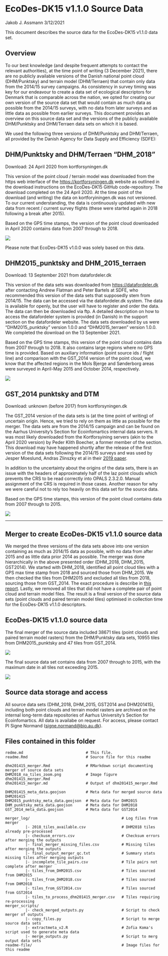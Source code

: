 ﻿EcoDes-DK15 v1.1.0 Source Data
================
Jakob J. Assmann
3/12/2021

This document describes the source data for the EcoDes-DK15 v1.1.0 data
set.

## Overview

To our best knowledge (and despite frequent attempts to contact the
relevant authorities), at the time point of writing (3 December 2021),
there are no publicly available versions of the Danish national point
cloud (DHM/Punktsky) and terrain model (DHM/Terraen) that contain only
data from the 2014/15 survey campaigns. As consistency in survey timing
was key for our endeavour to create a data set of ecological descriptors
for Denmark that is comparable across the nation, we opted for creating
our own version of the source data set that would contain as much data
as possible from the 2014/15 surveys, with no data from later surveys
and as little data as possible from earlier surveys. This document
provides an overview on this source data set and the versions of the
publicly available DHM/Punktsky and DHM/Terraen data sets on which it is
based.

We used the following three versions of DHM/Punktsky and DHM/Terraen,
all provided by the Danish Agency for Data Supply and Efficiency (SDFE):

## DHM/Punktsky and DHM/Terraen “DHM_2018”

Download: 24 April 2020 from kortforsyningen.dk

This version of the point cloud / terrain model was downloaded from the
https web interface of the <https://kortforsyningen.dk> website as
outlined in the download instructions on the EcoDes-DK15 GitHub
code-repository. The download completed on the 24 April 2020. At the
time point of the download (and writing) the data on kortforyiningen.dk
was not versioned. To our current understanding, the data is
continuously updated with new data from recent / current survey flights
(these were started again in 2018 following a break after 2015).

Based on the GPS time stamps, the version of the point cloud downloaded
in April 2020 contains data from 2007 through to 2018.

![](readme_files/figure-gfm/unnamed-chunk-3-1.png)<!-- -->

Please note that EcoDes-DK15 v1.0.0 was solely based on this data.

## DHM2015_punktsky and DHM_2015_terraen

Download: 13 September 2021 from datafordeler.dk

This version of the data sets was downloaded from
<https://datafordeler.dk> after contacting Andrew Flatman and Peter
Bartels at SDFE, who recommended this version of the data sets that
supposedly stem from 2014/15. The data can be accessed via the
datafordeler.dk system. The data is available for openly, but the user
will have to register and order the data. The data can then be
downloaded via ftp. A detailed description on how to access the
datafordeler system is provided (in Danish) in the support section on
the datafordeler website. The data sets downloaded by us were
“DHM2015_punktsky” version 1.0.0 and “DHM2015_terraen” version 1.0.0. We
completed the download on the 13 September 2021.

Based on the GPS time stamps, this version of the point cloud contains
data from 2007 through to 2018. It also contains large regions where no
GPS time is provided. Based on auxiliary information (point source ids /
flight line) and comparison with the GST_2014 version of the point
cloud, we know that the affected regions in the Mols Bjerge and
Sønderborg areas were surveyed in April-May 2015 and October 2014,
respectively.

![](readme_files/figure-gfm/unnamed-chunk-4-1.png)<!-- -->

## GST_2014 punktsky and DTM

Download: unknown (before 2017) from kortforsyningen.dk

The GST_2014 version of the data sets is (at the time point of writing)
of uncertain origin. Hence, we tried to rely on them as little as
possible for the merger. The data sets are from the 2014/15 campaign and
can be found on the Aarhus University’s Section for Ecoinfomartics
internal data servers. It was most likely downloaded from the
Kortforsyining servers (akin to the April 2020 version) by Peder Klith
Boecher, a former member of the section. This download may have happened
shortly after the release of the first version of the data sets
following the 2014/15 surveys and was used by Jesper Moeslund, Andras
Zlinszky et al in their [2019
paper](https://esajournals.onlinelibrary.wiley.com/doi/abs/10.1002/eap.1907).

In addition to the uncertainty about the origins of the data sets, there
is an issue with the headers of approximately half of the laz point
clouds which prevents the CRS to be read correctly into OPALS 2.3.2.0.
Manual assignment of the CRS is required in those cases. Another reason
for why we were careful not to rely too heavily on this data set for the
source data.

Based on the GPS time stamps, this version of the point cloud contains
data from 2007 through to 2015.

![](readme_files/figure-gfm/unnamed-chunk-5-1.png)<!-- -->

------------------------------------------------------------------------

## Merger to create EcoDes-DK15 v1.1.0 source data

We merged the three versions of the data sets above into one version
containing as much as 2014/15 data as possible, with no data from after
2015 and as little data prior 2014 as possible. The merger was done
hierarchically in the above presented order (DHM_2018, DHM_2015,
GST2014). We started with DHM_2018, identified all point cloud tiles
with a GPS max time stamp from 2018 and sourced those from DHM_2015. We
then checked the tiles from DHM2015 and excluded all tiles from 2018,
sourcing those from GST_2014. The exact procedure is describe in [this
report](/documentation/source_data/dhm201415_merger.md). Lastly, we
removed all tiles that did not have a complete pair of point cloud and
terrain model files. The result is a final version of the source data
sets (point clouds and paired terrain model tiles) optimised in
collection time for the EcoDes-DK15 v1.1.0 descriptors.

## EcoDes-DK15 v1.1.0 source data

The final merger of the source data included 38671 tiles (point clouds
and paired terrain model rasters) from the DHM/Punktsky data sets, 10955
tiles from DHM2015_punktsky and 47 tiles from GST_2014.

![](readme_files/figure-gfm/unnamed-chunk-6-1.png)<!-- -->

The final source data set contains data from 2007 through to 2015, with
the maximum date in all tiles not exceeding 2015.

![](readme_files/figure-gfm/unnamed-chunk-7-1.png)<!-- -->

## Source data storage and access

All source data sets (DHM_2018, DHM_2015, GST2014 and DHM201415),
including both point clouds and terrain model rasters are archived on
the internal long-term data repositories of Aarhus University’s Section
for Ecoinfomartics. All data is availabe on request. For access, please
contact PI Signe Normand (<signe.normand@bio.au.dk>).

## Files contained in this folder

    redme.md                            # This file.
    readme.Rmd                          # Source file for this readme

    dhm201415_merger.Rmd                # RMarkdown script documenting merger of source data sets
    DHM2018_na_tiles_zoom.png           # Image figure dhm201415_merger.Rmd   
    dhm201415_merger.md	                # Output of dhm201415_merger.Rmd

    DHM201415_meta_data.geojson         # Meta data for merged source data DHM201415
    DHM2015_punktsky_meta_data.geojson  # Meta data for DHM2015
    DHM_punktsky_meta_data.geojson      # Meta data for DHM2018
    GST_2014_meta_data.geojson          # Meta data for GST2014 

    merger_log/                                         # Log files from merger
             |- 2018_tiles_available.csv                # DHM2018 tiles already pre-processed
             |- checkusm_errors.csv                     # Checksum errors after merging the outputs 
             |- final_merger_missing_files.csv          # Missing tiles after merging the outputs
             |- final_output_merger_qc.txt              # Summary stats missing tiles after merging outputs  
             |- incomplete_tile_pairs.csv               # Tile pairs not complete after merger
             |- tiles_from_DHM2015.csv                  # Tiles sourced from DHM2015
             |- tiles_from_DHM2018.csv                  # Tiles sourced from DHM2018
             |- tiles_from_GST2014.csv                  # Tiles sourced from GST2014
             |- tiles_to_process_dhm201415_merger.csv   # Tiles requiring re-processing
    merger_scripts/ 
             |- check_merged_outputs.py                 # Script to check merger of outputs
             |- copy_files.py                           # Script to merge source data sets
             |- extractmeta_v2.R                        # Zofia Koma's script used to generate meta data
             |- merge_outputs.py                        # Script to merg output data sets
    readme-file/                                        # Image files for this readme

